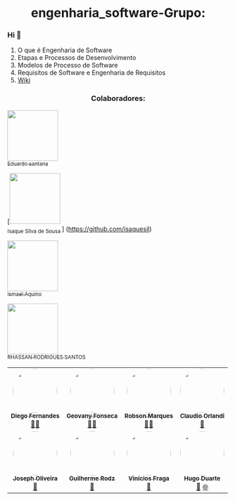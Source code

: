 # <h1 align="center">engenharia_software-Grupo:</h1>
 ### Hi 👋
1. O que é Engenharia de Software
2. Etapas e Processos de Desenvolvimento
3. Modelos de Processo de Software
4. Requisitos de Software e Engenharia de Requisitos
6. [Wiki](https://github.com/EDU0007/engenharia_software/wiki)
 <h3 align="center"> Colaboradores:</h3>
 
[<img src="https://avatars.githubusercontent.com/u/55513247?s=60&v=4&u=071f7791bb03f8e102d835bdb9c2f0d3d24e8a34&v=" width=115 > <br> <sub>Eduardo santana  </sub>](https://github.com/EDU0007)

[<img src="https://avatars.githubusercontent.com/u/72052275?v=4&u=071f7791bb03f8e102d835bdb9c2f0d3d24e8a34&v=" width=115 > <br> <sub>
Isaque Silva de Sousa  </sub>]
(https://github.com/isaquesil)

[<img src="https://avatars.githubusercontent.com/u/49046052?s=400&u=11dcfcfade3735117a4fb29fe909cc210378904d&v=4" width=115 > <br> <sub>Ismael Aquino</sub>](https://github.com/aquino-mael)

[<img src="https://avatars.githubusercontent.com/u/61627687?v=4" width=115 > <br> <sub>
RHASSAN RODRIGUES SANTOS  </sub>](https://github.com/Rhassancoding)

<table>
  <tr>
    <td align="center"><a href="https://rocketseat.com.br"><img style="border-radius: 50%;" src="https://github.com/isaquesil?s=400&u=0ba16a79456c2f250e7579cb388fa18c5c2d7d65&v=4" width="100px;" alt=""/><br /><sub><b>Diego Fernandes</b></sub></a><br /><a href="https://rocketseat.com.br/" title="Rocketseat">👨‍🚀</a></td>
    <td align="center"><a href="https://rocketseat.com.br"><img style="border-radius: 50%;" src="https://avatars.githubusercontent.com/u/64994550?s=400&u=652a9486db33fab6e8dbd9cdd2d960b0dc52663e&v=4" width="100px;" alt=""/><br /><sub><b>Geovany Fonseca</b></sub></a><br /><a href="https://github.com/geovany03" title="Rocketseat">👨‍🚀</a></td>
    <td align="center"><a href="https://rocketseat.com.br"><img style="border-radius: 50%;" src="https://avatars2.githubusercontent.com/u/861751?s=460&v=4" width="100px;" alt=""/><br /><sub><b>Robson Marques</b></sub></a><br /><a href="https://rocketseat.com.br/" title="Rocketseat">👨‍🚀</a></td>
    <td align="center"><a href="https://rocketseat.com.br"><img style="border-radius: 50%;" src="https://avatars3.githubusercontent.com/u/16831337?s=460&v=4" width="100px;" alt=""/><br /><sub><b>Claudio Orlandi</b></sub></a><br /><a href="https://rocketseat.com.br/" title="Rocketseat">🚀</a></td>
  </tr>
  <tr>
    <td align="center"><a href="https://rocketseat.com.br"><img style="border-radius: 50%;" src="https://avatars0.githubusercontent.com/u/39345247?s=460&u=cdff2624a327a43e2765112a54e966a06eac6d79&v=4" width="100px;" alt=""/><br /><sub><b>Joseph Oliveira</b></sub></a><br /><a href="https://rocketseat.com.br/" title="Rocketseat">🚀</a></td>
    <td align="center"><a href="https://rocketseat.com.br"><img style="border-radius: 50%;" src="https://avatars0.githubusercontent.com/u/10366880?s=460&u=59e93e1752e9d2ece4b7d8e129d60caba9c94207&v=4" width="100px;" alt=""/><br /><sub><b>Guilherme Rodz</b></sub></a><br /><a href="https://rocketseat.com.br/" title="Rocketseat">🚀</a></td>
    <td align="center"><a href="https://rocketseat.com.br"><img style="border-radius: 50%;" src="https://avatars2.githubusercontent.com/u/37725197?s=460&u=446439436524c37f66e41f35b607dbb70358d5e4&v=4" width="100px;" alt=""/><br /><sub><b>Vinícios Fraga</b></sub></a><br /><a href="https://rocketseat.com.br/" title="Rocketseat">🚀</a></td>
    <td align="center"><a href="https://rocketseat.com.br"><img style="border-radius: 50%;" src="https://avatars3.githubusercontent.com/u/26551306?s=460&u=18446655ccae6c2a29eb177a104ecf32f029aa3a&v=4" width="100px;" alt=""/><br /><sub><b>Hugo Duarte</b></sub></a><br /><a href="https://rocketseat.com.br/" title="Rocketseat">🚀</a>  <a href="https://blog.rocketseat.com.br/" title="Blog">🌐</a></td>
  </tr>
</table>
